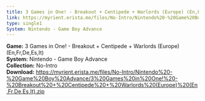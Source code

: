 ```yaml
---
title: 3 Games in One! - Breakout + Centipede + Warlords (Europe) (En,Fr,De,Es,It)
link: https://myrient.erista.me/files/No-Intro/Nintendo%20-%20Game%20Boy%20Advance/3%20Games%20in%20One!%20-%20Breakout%20+%20Centipede%20+%20Warlords%20(Europe)%20(En,Fr,De,Es,It).zip
type: single1
System: Nintendo - Game Boy Advance
---
```

<b>Game:</b> 3 Games in One! - Breakout + Centipede + Warlords (Europe) (En,Fr,De,Es,It)<br>
<b>System:</b> Nintendo - Game Boy Advance<br>
<b>Collection:</b> No-Intro<br>
<b>Download:</b> https://myrient.erista.me/files/No-Intro/Nintendo%20-%20Game%20Boy%20Advance/3%20Games%20in%20One!%20-%20Breakout%20+%20Centipede%20+%20Warlords%20(Europe)%20(En,Fr,De,Es,It).zip